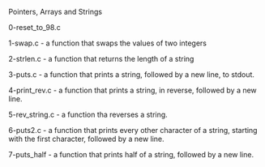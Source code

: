 Pointers, Arrays and Strings

0-reset_to_98.c

1-swap.c - a function that swaps the values of two integers

2-strlen.c - a function that returns the length of a string

3-puts.c - a function that prints a string, followed by a new line, to stdout.

4-print_rev.c - a function that prints a string, in reverse, followed by a new line.

5-rev_string.c - a function tha reverses a string.

6-puts2.c - a function that prints every other character of a string, starting with the first character, followed by a new line.

7-puts_half - a function that prints half of a string, followed by a new line.
